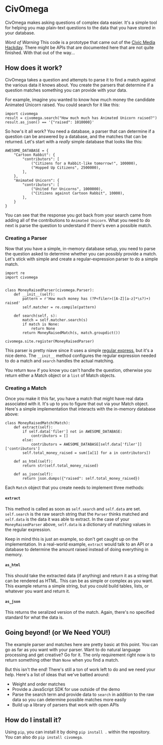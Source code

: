 # CivOmega

CivOmega makes asking questions of complex data easier.  It's a simple tool for helping you map plain-text questions to the data that you have stored in your database.

*Word of Warning*
This code is a prototype that came out of the [Civic Media Hackday][].  There might be APIs that are documented here that are not quite finished.  With that out of the way...

[Civic Media Hackday]: http://www.eventbrite.com/event/6650197921


## How does it work?
CivOmega takes a question and attempts to parse it to find a match against the various data it knows about.  You create the parsers that determine if a question matches something you can provide with your data.

For example, imagine you wanted to know how much money the candidate Animated Unicorn raised.  You could search for it like this:

    import civomega
    result = civomega.search("How much much has Animated Unicorn raised?")
    result.as_json() == '{"raised": 1010000}'


So how's it all work?  You need a database, a parser that can determine if a question can be answered by a database, and the matches that can be returned.  Let's start with a *really* simple database that looks like this:

    AWESOME_DATABASE = {
        "Cartoon Rabbit": {
            "contributors": [
                ("Citizens for a Rabbit-like tomorrow!", 100000),
                ("Hopped Up Citizens", 2500000),
            ],
        },
        "Animated Unicorn": {
            "contributors": [
                ("United for Unicorns", 1000000),
                ("Citizens against Cartoon Rabbit", 10000),
            ],
        }
    }

You can see that the response you got back from your search came from adding all of the contributions to `Animated Unicorn`.  What you need to do next is parse the question to understand if there's even a possible match.


### Creating a Parser

Now that you have a simple, in-memory database setup, you need to parse the question asked to determine whether you can possibly provide a match.  Let's stick with simple and create a regular-expression parser to do a simple match.

    import re
    import civomega


    class MoneyRaisedParser(civomega.Parser):
        def __init__(self):
            pattern = r'How much money has (?P<filer>([A-Z][a-z]*\s?)+) raised'
            self.matcher = re.compile(pattern)

        def search(self, s):
            match = self.matcher.search(s)
            if match is None:
                return None
            return MoneyRaisedMatch(s, match.groupdict())

    civomega.site.register(MoneyRaisedParser)

This parser is pretty niave since it uses a simple [regular express][regex-problems], but it's a nice demo.  The `__init__` method configures the regular expression needed to do a match and `search` handles the actual matching.

You return `None` if you know you can't handle the question, otherwise you return either a Match object or a `list` of Match objects.

[regex-problems]: http://www.codinghorror.com/blog/2008/06/regular-expressions-now-you-have-two-problems.html


### Creating a Match

Once you make it this far, you have a match that might have real data associated with it.  It's up to you to figure that out via your Match object.  Here's a simple implementation that interacts with the in-memory database above:

    class MoneyRaisedMatch(Match):
        def extract(self):
            if self.data['filer'] not in AWESOME_DATABASE:
                contributors = []
            else:
                contributors = AWESOME_DATABASE[self.data['filer']]['contributors']
            self.total_money_raised = sum([a[1] for a in contributors])

        def as_html(self):
            return str(self.total_money_raised)

        def as_json(self):
            return json.dumps({"raised": self.total_money_raised})

Each `Match` object that you create needs to implement three methods:

#### `extract`
This method is called as soon as `self.search` and `self.data` are set.  `self.search` is the raw search string that the `Parser` thinks matched and `self.data` is the data it was able to extract.  In the case of your `MoneyRaisedParser` above, `self.data` is a dictionary of matching values in the regular expression.

Keep in mind this is just an example, so don't get caught up on the implementation.  In a real-world example, `extract` would talk to an API or a database to determine the amount raised instead of doing everything in memory.

#### `as_html`
This should take the extracted data (if anything) and return it as a string that can be rendered as HTML.  This can be as simple or complex as you want.  This example returns a simple string, but you could build tables, lists, or whatever you want and return it.

#### `as_json`
This returns the seralized version of the match.  Again, there's no specified standard for what the data is.


## Going beyond! (or We Need YOU!)

The example parser and matches here are pretty basic at this point.  You can go as far as you want with your parser.  Want to do natural language processing and get creative?  Go for it.  The only requirement right now is to return something other than `None` when you find a match.

But this isn't the end!  There's still a ton of work left to do and we need your help.  Here's a list of ideas that we've batted around:

* Weight and order matches
* Provide a JavaScript SDK for use outside of the demo
* Parse the search term and provide data to `search` in addition to the raw data so you can determine possible matches more easily
* Build up a library of parsers that work with open APIs


## How do I install it?

Using `pip`, you can install it by doing `pip install .` within the repository.  You can also do `pip install civomega`.
